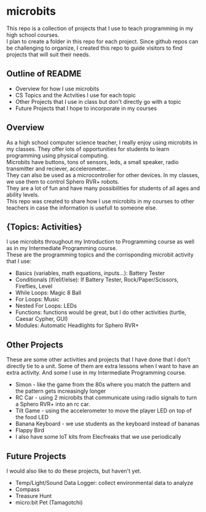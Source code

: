 # microbits

This repo is a collection of projects that I use to teach programming in my high school courses.  
I plan to create a folder in this repo for each project. Since github repos can be challenging to organize, I created this repo to guide visitors to find projects that will suit their needs. 

## Outline of README
- Overview for how I use microbits
- CS Topics and the Actvities I use for each topic
- Other Projects that I use in class but don't directly go with a topic
- Future Projects that I hope to incorporate in my courses
  
## Overview  
As a high school computer science teacher, I really enjoy using microbits in my classes.  They offer lots of opportunities for students to learn programming using physical computing.  
Microbits have buttons, tons of sensors, leds, a small speaker, radio transmitter and reciever, accelerometer...   
They can also be used as a microcontroller for other devices.  In my classes, we use them to control Sphero RVR+ robots.  
They are a lot of fun and have many possibilities for students of all ages and ability levels.  
This repo was created to share how I use microbits in my courses to other teachers in case the information is usefull to someone else.  

## {Topics: Activities}
I use microbits throughout my Introduction to Programming course as well as in my Intermediate Programming course.  
These are the programming topics and the corrisponding microbit activity that I use:  
- Basics (variables, math equations, inputs...): Battery Tester  
- Conditionals (if/elif/else): If Battery Tester, Rock/Paper/Scissors, Fireflies, Level  
- While Loops: Magic 8 Ball
- For Loops: Music  
- Nested For Loops: LEDs
- Functions: functions would be great, but I do other activities (turtle, Caesar Cypher, GUI)
- Modules: Automatic Headlights for Sphero RVR+  

## Other Projects
These are some other activities and projects that I have done that I don't directly tie to a unit.  Some of them are extra lessons when I want to have an extra activity.  And some I use in my Intermediate Programming course.  
- Simon - like the game from the 80s where you match the pattern and the pattern gets increasingly longer
- RC Car - using 2 microbits that communicate using radio signals to turn a Sphero RVR+ into an rc car.
- Tilt Game - using the accelerometer to move the player LED on top of the food LED
- Banana Keyboard - we use students as the keyboard instead of bananas  
- Flappy Bird
- I also have some IoT kits from Elecfreaks that we use periodically 

## Future Projects  
I would also like to do these projects, but haven't yet.  
- Temp/Light/Sound Data Logger: collect environmental data to analyze
- Compass
- Treasure Hunt
- micro:bit Pet (Tamagotchi)
